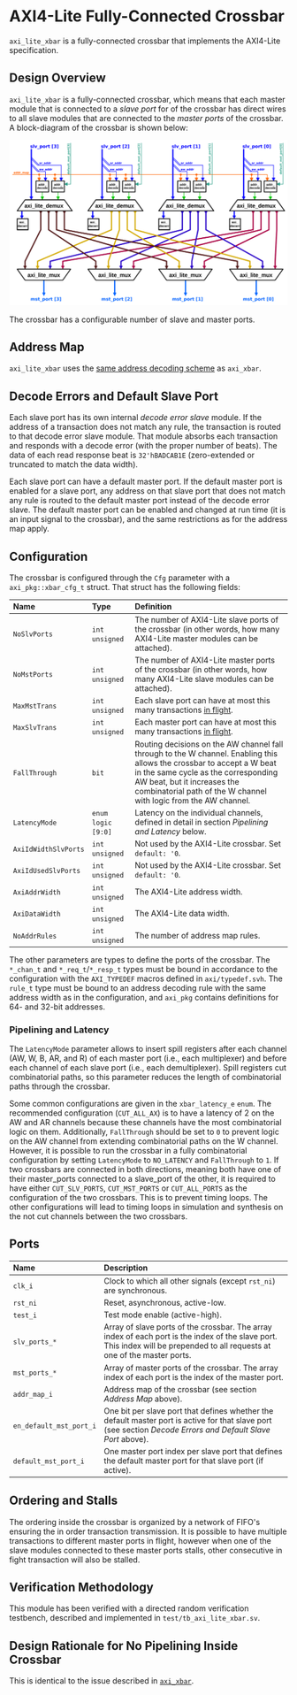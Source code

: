 # AXI4-Lite Fully-Connected Crossbar

`axi_lite_xbar` is a fully-connected crossbar that implements the AXI4-Lite specification.

## Design Overview

`axi_lite_xbar` is a fully-connected crossbar, which means that each master module that is connected to a *slave port* for of the crossbar has direct wires to all slave modules that are connected to the *master ports* of the crossbar.
A block-diagram of the crossbar is shown below:

![Block-diagram showing the design of the full AXI4-Lite Crossbar.](axi_lite_xbar.png  "Block-diagram showing the design of the full AXI4-Lite Crossbar.")

The crossbar has a configurable number of slave and master ports.

## Address Map

`axi_lite_xbar` uses the [same address decoding scheme](axi_xbar.md#address-map) as `axi_xbar`.

## Decode Errors and Default Slave Port

Each slave port has its own internal *decode error slave* module.  If the address of a transaction does not match any rule, the transaction is routed to that decode error slave module.  That module absorbs each transaction and responds with a decode error (with the proper number of beats).  The data of each read response beat is `32'hBADCAB1E` (zero-extended or truncated to match the data width).

Each slave port can have a default master port.  If the default master port is enabled for a slave port, any address on that slave port that does not match any rule is routed to the default master port instead of the decode error slave.  The default master port can be enabled and changed at run time (it is an input signal to the crossbar), and the same restrictions as for the address map apply.


## Configuration

The crossbar is configured through the `Cfg` parameter with a `axi_pkg::xbar_cfg_t` struct.  That struct has the following fields:

| Name                 | Type               | Definition                                                                                                                                                                                                                                                        |
|:---------------------|:-------------------|:------------------------------------------------------------------------------------------------------------------------------------------------------------------------------------------------------------------------------------------------------------------|
| `NoSlvPorts`         | `int unsigned`     | The number of AXI4-Lite slave ports of the crossbar (in other words, how many AXI4-Lite master modules can be attached).                                                                                                                                          |
| `NoMstPorts`         | `int unsigned`     | The number of AXI4-Lite master ports of the crossbar (in other words, how many AXI4-Lite slave modules can be attached).                                                                                                                                          |
| `MaxMstTrans`        | `int unsigned`     | Each slave port can have at most this many transactions [in flight](../doc#in-flight).                                                                                                                                                                            |
| `MaxSlvTrans`        | `int unsigned`     | Each master port can have at most this many transactions [in flight](../doc#in-flight).                                                                                                                                                                           |
| `FallThrough`        | `bit`              | Routing decisions on the AW channel fall through to the W channel.  Enabling this allows the crossbar to accept a W beat in the same cycle as the corresponding AW beat, but it increases the combinatorial path of the W channel with logic from the AW channel. |
| `LatencyMode`        | `enum logic [9:0]` | Latency on the individual channels, defined in detail in section *Pipelining and Latency* below.                                                                                                                                                                  |
| `AxiIdWidthSlvPorts` | `int unsigned`     | Not used by the AXI4-Lite crossbar. Set `default: '0`.                                                                                                                                                                                                            |
| `AxiIdUsedSlvPorts`  | `int unsigned`     | Not used by the AXI4-Lite crossbar. Set `default: '0`.                                                                                                                                                                                                            |
| `AxiAddrWidth`       | `int unsigned`     | The AXI4-Lite address width.                                                                                                                                                                                                                                      |
| `AxiDataWidth`       | `int unsigned`     | The AXI4-Lite data width.                                                                                                                                                                                                                                         |
| `NoAddrRules`        | `int unsigned`     | The number of address map rules.                                                                                                                                                                                                                                  |

The other parameters are types to define the ports of the crossbar.  The `*_chan_t` and `*_req_t`/`*_resp_t` types must be bound in accordance to the configuration with the `AXI_TYPEDEF` macros defined in `axi/typedef.svh`.  The `rule_t` type must be bound to an address decoding rule with the same address width as in the configuration, and `axi_pkg` contains definitions for 64- and 32-bit addresses.

### Pipelining and Latency

The `LatencyMode` parameter allows to insert spill registers after each channel (AW, W, B, AR, and R) of each master port (i.e., each multiplexer) and before each channel of each slave port (i.e., each demultiplexer).  Spill registers cut combinatorial paths, so this parameter reduces the length of combinatorial paths through the crossbar.

Some common configurations are given in the `xbar_latency_e` `enum`.  The recommended configuration (`CUT_ALL_AX`) is to have a latency of 2 on the AW and AR channels because these channels have the most combinatorial logic on them.  Additionally, `FallThrough` should be set to `0` to prevent logic on the AW channel from extending combinatorial paths on the W channel.  However, it is possible to run the crossbar in a fully combinatorial configuration by setting `LatencyMode` to `NO_LATENCY` and `FallThrough` to `1`.
If two crossbars are connected in both directions, meaning both have one of their master_ports connected to a slave_port of the other, it is required to have either `CUT_SLV_PORTS`, `CUT_MST_PORTS` or `CUT_ALL_PORTS` as the configuration of the two crossbars. This is to prevent timing loops. The other configurations will lead to timing loops in simulation and synthesis on the not cut channels between the two crossbars.

## Ports

| Name                    | Description                                                                                                                                                                   |
|:------------------------|:------------------------------------------------------------------------------------------------------------------------------------------------------------------------------|
| `clk_i`                 | Clock to which all other signals (except `rst_ni`) are synchronous.                                                                                                           |
| `rst_ni`                | Reset, asynchronous, active-low.                                                                                                                                              |
| `test_i`                | Test mode enable (active-high).                                                                                                                                               |
| `slv_ports_*`           | Array of slave ports of the crossbar.  The array index of each port is the index of the slave port.  This index will be prepended to all requests at one of the master ports. |
| `mst_ports_*`           | Array of master ports of the crossbar.  The array index of each port is the index of the master port.                                                                         |
| `addr_map_i`            | Address map of the crossbar (see section *Address Map* above).                                                                                                                |
| `en_default_mst_port_i` | One bit per slave port that defines whether the default master port is active for that slave port (see section *Decode Errors and Default Slave Port* above).                 |
| `default_mst_port_i`    | One master port index per slave port that defines the default master port for that slave port (if active).                                                                    |


## Ordering and Stalls

The ordering inside the crossbar is organized by a network of FIFO's ensuring the in order transaction transmission. It is possible to have multiple transactions to different master ports in flight, however when one of the slave modules connected to these master ports stalls, other consecutive in fight transaction will also be stalled.

## Verification Methodology

This module has been verified with a directed random verification testbench, described and implemented in `test/tb_axi_lite_xbar.sv`.


## Design Rationale for No Pipelining Inside Crossbar

This is identical to the issue described in [`axi_xbar`](axi_xbar.md#design-rationale-for-no-pipelining-inside-crossbar).
